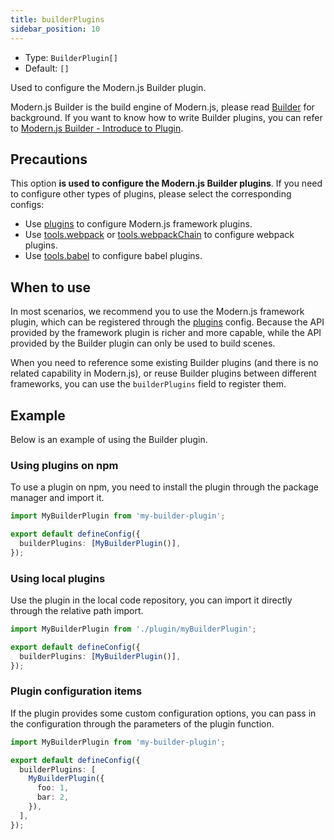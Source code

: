 ```yaml
---
title: builderPlugins
sidebar_position: 10
---
```


- Type: `BuilderPlugin[]`
- Default: `[]`

Used to configure the Modern.js Builder plugin.

Modern.js Builder is the build engine of Modern.js, please read [Builder](/docs/guides/basic-features/builder) for background. If you want to know how to write Builder plugins, you can refer to [Modern.js Builder - Introduce to Plugin](https://modernjs.dev/builder/en/plugins/introduction.html).

## Precautions

This option **is used to configure the Modern.js Builder plugins**. If you need to configure other types of plugins, please select the corresponding configs:

- Use [plugins](docs/configure/app/builder-plugins) to configure Modern.js framework plugins.
- Use [tools.webpack](/docs/configure/app/tools/webpack) or [tools.webpackChain](/docs/configure/app/tools/webpack-chain) to configure webpack plugins.
- Use [tools.babel](/docs/configure/app/tools/babel) to configure babel plugins.

## When to use

In most scenarios, we recommend you to use the Modern.js framework plugin, which can be registered through the [plugins](docs/configure/app/plugins) config. Because the API provided by the framework plugin is richer and more capable, while the API provided by the Builder plugin can only be used to build scenes.

When you need to reference some existing Builder plugins (and there is no related capability in Modern.js), or reuse Builder plugins between different frameworks, you can use the `builderPlugins` field to register them.

## Example

Below is an example of using the Builder plugin.

### Using plugins on npm

To use a plugin on npm, you need to install the plugin through the package manager and import it.

```ts title="modern.config.ts"
import MyBuilderPlugin from 'my-builder-plugin';

export default defineConfig({
  builderPlugins: [MyBuilderPlugin()],
});
```

### Using local plugins

Use the plugin in the local code repository, you can import it directly through the relative path import.

```ts title="modern.config.ts"
import MyBuilderPlugin from './plugin/myBuilderPlugin';

export default defineConfig({
  builderPlugins: [MyBuilderPlugin()],
});
```

### Plugin configuration items

If the plugin provides some custom configuration options, you can pass in the configuration through the parameters of the plugin function.

```ts title="modern.config.ts"
import MyBuilderPlugin from 'my-builder-plugin';

export default defineConfig({
  builderPlugins: [
    MyBuilderPlugin({
      foo: 1,
      bar: 2,
    }),
  ],
});
```
